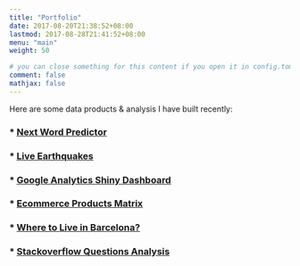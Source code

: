 ```yaml
---
title: "Portfolio"
date: 2017-08-20T21:38:52+08:00
lastmod: 2017-08-28T21:41:52+08:00
menu: "main"
weight: 50

# you can close something for this content if you open it in config.toml.
comment: false
mathjax: false
---
```


Here are some data products & analysis I have built recently:

### * [Next Word Predictor](https://mcpasincoursera.shinyapps.io/next_word_predictor/)
### * [Live Earthquakes](https://mcpasincoursera.shinyapps.io/live_earthquakes/)
### * [Google Analytics Shiny Dashboard](https://mcpasin.shinyapps.io/PlayingGoogleAnalyticsDataViz/)
### * [Ecommerce Products Matrix](http://www.analyticsforfun.com/2017/03/actionable-data-analysis-for-ecommerce.html)
### * [Where to Live in Barcelona?](https://public.tableau.com/profile/marco.pasin#!/vizhome/BarcelonaDashboard/DASHBOARD)
### * [Stackoverflow Questions Analysis](http://www.analyticsforfun.com/2016/09/analyzing-stack-overflow-questions-and.html)


